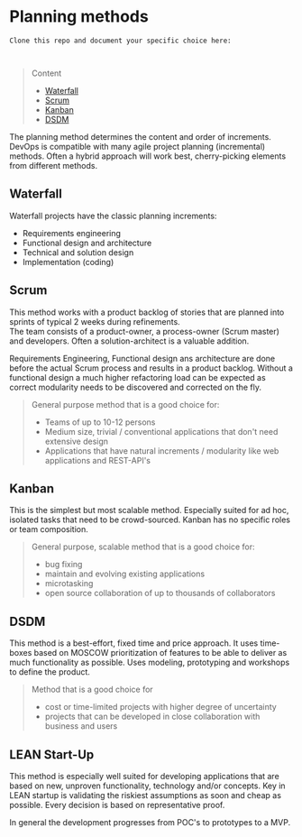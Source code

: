 # Planning methods

```
Clone this repo and document your specific choice here:



```
> Content
> - [Waterfall](#waterfall)
> - [Scrum](#scrum)
> - [Kanban](#kanban)
> - [DSDM](#dsdm)

The planning method determines the content and order of increments. DevOps is compatible with many agile project planning (incremental) methods. Often a hybrid approach will work best,
cherry-picking elements from different methods.




## Waterfall

Waterfall projects have the classic planning increments:

- Requirements engineering
- Functional design and architecture
- Technical and solution design
- Implementation (coding)

## Scrum

This method works with a product backlog of stories that are planned into sprints of typical 2 weeks during refinements.  
The team consists of a product-owner, a process-owner (Scrum master) and developers. Often a solution-architect is a
valuable addition.

Requirements Engineering, Functional design ans architecture are done before the actual Scrum process and results in a product backlog.
Without a functional design a much higher refactoring load can be expected as correct modularity needs to be discovered and corrected on the fly.

> General purpose method that is a good choice for:
> - Teams of up to 10-12 persons
> - Medium size, trivial / conventional applications that don't need extensive design
> - Applications that have natural increments / modularity like web applications and REST-API's

## Kanban

This is the simplest but most scalable method. Especially suited for ad hoc, isolated tasks that need
to be crowd-sourced. Kanban has no specific roles or team composition.

> General purpose, scalable method that is a good choice for:
> - bug fixing
> - maintain and evolving existing applications
> - microtasking
> - open source collaboration of up to thousands of collaborators

## DSDM

This method is a best-effort, fixed time and price approach. It uses time-boxes based on MOSCOW prioritization of
features to be able to deliver as much functionality as possible.
Uses modeling, prototyping and workshops to define the product.

> Method that is a good choice for
>  - cost or time-limited projects with higher degree of uncertainty
>  - projects that can be developed in close collaboration with business and users

## LEAN Start-Up

This method is especially well suited for developing applications that are based on new, unproven functionality, technology and/or concepts.
Key in LEAN startup is validating the riskiest assumptions as soon and cheap as possible. Every decision is based on representative proof.

In general the development progresses from POC's to prototypes to a MVP.


